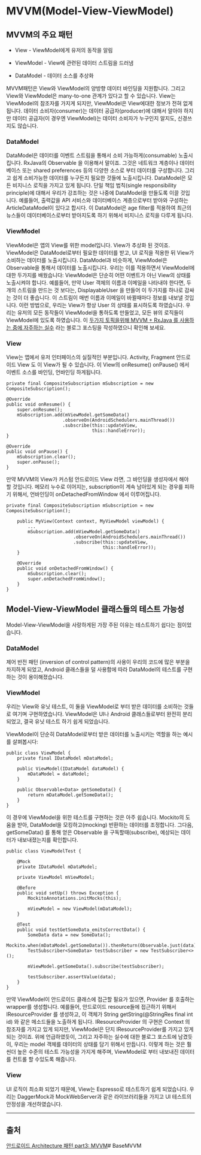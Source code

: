 # MVVM(Model-View-ViewModel)


## MVVM의 주요 패턴

* View - ViewModel에게 유저의 동작을 알림

* ViewModel - View에 관련된 데이터 스트림을 드러냄

* DataModel - 데이터 소스를 추상화


MVVM패턴은 View와 ViewModel의 양방향 데이터 바인딩을 지원합니다.
그리고 View와 ViewModel은 many-to-one 관계가 있다고 할 수 있습니다.
View는 ViewModel의 참조자를 가지게 되지만, ViewModel은 View에대한 정보가 전혀 없게 됩니다.
데이터 소비자(consumer)는 데이터 공급자(producer)에 대해서 알아야 하지만 데이터 공급자(이 경우엔 ViewModel)는 데이터 소비자가 누구인지 알지도, 신경쓰지도 않습니다.


### DataModel
DataModel은 데이터를 이벤트 스트림을 통해서 소비 가능하게(consumable) 노출시킵니다. RxJava의 Observable 을 이용해서 말이죠. 그것은 네트워크 계층이나 데이터베이스 또는 shared preferences 등의 다양한 소스로 부터 데이터를 구성합니다. 그리고 쉽게 소비가능한 데이터를 누구든지 필요한 것들에 노출시킵니다. DataModel은 모든 비지니스 로직을 가지고 있게 됩니다.
단일 책임 법칙(single responsibility principle)에 대해서 우리가 강조하는 것은 나중에 DataModel을 만들도록 이끌 것입니다. 예를들어, 출력값을 API 서비스와 데이터베이스 계층으로부터 받아와 구성하는 ArticleDataModel이 있다고 합시다. 이 DataModel은 age filter를 적용하여 최근의 뉴스들이 데이터베이스로부터 받아지도록 하기 위해서 비지니스 로직을 다루게 됩니다.


### ViewModel
ViewModel은 앱의 View를 위한 model입니다. View가 추상화 된 것이죠. ViewModel은 DataModel로부터 필요한 데이터를 받고, UI 로직을 적용한 뒤 View가 소비하는 데이터를 노출시킵니다. DataModel과 비슷하게, ViewModel은 Observable을 통해서 데이터를 노출시킵니다.
우리는 이를 적용하면서 ViewModel에 대한 두가지를 배웠습니다:
ViewModel은 단순히 어떤 이벤트가 아닌 View의 상태를 노출시켜야 합니다. 예를들어, 만약 User 객체의 이름과 이메일을 나타내야 한다면, 두개의 스트림을 만드는 것 보다는, DisplayableUser 을 만들어 이 두가지를 하나로 감싸는 것이 더 좋습니다. 이 스트림이 매번 이름과 이메일이 바뀔때마다 정보를 내보낼 것입니다. 이런 방법으로, 우리는 View가 항상 User 의 상태를 표시하도록 하였습니다.
우리는 유저의 모든 동작들이 ViewModel을 통하도록 만들었고, 모든 뷰의 로직들이 ViewModel에 있도록 하였습니다.
이 [두가지 토픽을위해 MVVM + RxJava 를 사용하는 중에 자주하는 실수](http://upday.github.io/blog/mvvm_rx_common_mistakes/) 라는 블로그 포스팅을 작성하였으니 확인해 보세요.


### View
View는 앱에서 유저 인터페이스의 실질적인 부분입니다. Activity, Fragment 안드로이드 View 도 이 View가 될 수 있습니다.
이 View의 onResume() onPause() 에서 이벤트 소스를 바인딩, 언바인딩 하게됩니다.


```
private final CompositeSubscription mSubscription = new CompositeSubscription();

@Override
public void onResume() {
    super.onResume();
    mSubscription.add(mViewModel.getSomeData()
                     .observeOn(AndroidSchedulers.mainThread())
                     .subscribe(this::updateView,
                                this::handleError));
}

@Override
public void onPause() {
    mSubscription.clear();
    super.onPause();
}
```


만약 MVVM의 View가 커스텀 안드로이드 View 라면, 그 바인딩을 생성자에서 해야 할 것입니다. 메모리 누수로 이어지는, subscription이 계속 남아있게 되는 경우를 피하기 위해서, 언바인딩이 onDetachedFromWindow 에서 이루어집니다.

```
private final CompositeSubscription mSubscription = new CompositeSubscription();

    public MyView(Context context, MyViewModel viewModel) {
        ...
        mSubscription.add(mViewModel.getSomeData()
                         .observeOn(AndroidSchedulers.mainThread())
                         .subscribe(this::updateView,
                                    this::handleError));
    }

    @Override
    public void onDetachedFromWindow() {
        mSubscription.clear();
        super.onDetachedFromWindow();
    }
}
```



## Model-View-ViewModel 클래스들의 테스트 가능성
Model-View-ViewModel을 사랑하게된 가장 주된 이유는 테스트하기 쉽다는 점이었습니다.

### DataModel
제어 반전 패턴 (inversion of control pattern)의 사용이 우리의 코드에 많은 부분을 차지하게 되었고, Android 클래스들을 덜 사용함에 따라 DataModel의 테스트를 구현하는 것이 용이해졌습니다.

### ViewModel
우리는 View와 유닛 테스트, 이 둘을 ViewModel로 부터 받은 데이터를 소비하는 것들로 여기며 구현하였습니다.
ViewModel은 UI나 Android 클래스들로부터 완전히 분리되었고, 결국 유닛 테스트 하기 쉽게 되었습니다.

ViewModel이 단순히 DataModel로부터 받은 데이터를 노출시키는 역할을 하는 예시를 살펴봅시다:

```
public class ViewModel {
    private final IDataModel mDataModel;

    public ViewModel(IDataModel dataModel) {
        mDataModel = dataModel;
    }

    public Observable<Data> getSomeData() {
        return mDataModel.getSomeData();
    }
}
```


이 경우에 ViewModel을 위한 테스트를 구현하는 것은 아주 쉽습니다. Mockito의 도움을 받아, DataModel을 모킹하고(mocking) 반환하는 데이터를 조정합니다.
그다음, getSomeData() 를 통해 얻은 Observable 을 구독할때(subscribe), 예상되는 데이터가 내보내졌는지를 확인합니다.

```
public class ViewModelTest {

    @Mock
    private IDataModel mDataModel;

    private ViewModel mViewModel;

    @Before
    public void setUp() throws Exception {
        MockitoAnnotations.initMocks(this);

        mViewModel = new ViewModel(mDataModel);
    }

    @Test
    public void testGetSomeData_emitsCorrectData() {
        SomeData data = new SomeData();
        Mockito.when(mDataModel.getSomeData()).thenReturn(Observable.just(data));
        TestSubscriber<SomeData> testSubscriber = new TestSubscriber<>();

        mViewModel.getSomeData().subscribe(testSubscriber);

        testSubscriber.assertValue(data);
    }
}
```

만약 ViewModel이 안드로이드 클래스에 접근할 필요가 있으면, Provider 를 호출하는 wrapper를 생성합니다.
예를들어, 안드로이드 resource들에 접근하기 위해서 IResourceProvider 를 생성하고, 이 객체가 String getString(@StringRes final int id) 와 같은 메소드들을 노출하게 됩니다.
IResourceProvider 의 구현은 Context 의 참조자를 가지고 있게 되지만, ViewModel은 단지 IResourceProvider를 가지고 있게 되는 것이죠.
위에 언급하였듯이, 그리고 자주하는 실수에 대한 블로그 포스트에 남겼듯이, 우리는 model 객체를 데이터의 상태를 담기 위해서 만듭니다.
이렇게 하는 것은 훨씬더 높은 수준의 테스트 가능성을 가지게 해주며, ViewModel로 부터 내보내진 데이터를 컨트롤 할 수있도록 해줍니다.



### View
UI 로직이 최소화 되었기 때문에, View는 Espresso로 테스트하기 쉽게 되었습니다.
우리는 DaggerMock과 MockWebServer과 같은 라이브러리들을 가지고 UI 테스트의 안정성을 개선하였습니다.

---

## 출처
[안드로이드 Architecture 패턴 part3: MVVM](https://medium.com/nspoons/안드로이드-architecture-패턴-part-3-모델-뷰-뷰모델-model-view-viewmodel-688f8d93d557)# BaseMVVM
